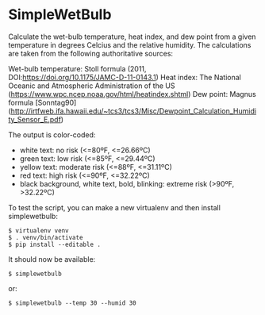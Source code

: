 # SimpleWetBulb

Calculate the wet-bulb temperature, heat index, and dew point from a given temperature in degrees Celcius and the relative humidity. The calculations are taken from the following authoritative sources:

Wet-bulb temperature: Stoll formula (2011, DOI:https://doi.org/10.1175/JAMC-D-11-0143.1) 
Heat index: The National Oceanic and Atmospheric Administration of the US (https://www.wpc.ncep.noaa.gov/html/heatindex.shtml)
Dew point: Magnus  formula  [Sonntag90] (http://irtfweb.ifa.hawaii.edu/~tcs3/tcs3/Misc/Dewpoint_Calculation_Humidity_Sensor_E.pdf)

The output is color-coded:
- white text: no risk (<=80ºF, <=26.66ºC)
- green text: low risk (<=85ºF, <=29.44ºC)
- yellow text: moderate risk (<=88ºF, <=31.11ºC)
- red text: high risk (<=90ºF, <=32.22ºC)
- black background, white text, bold, blinking: extreme risk (>90ºF, >32.22ºC)

To test the script, you can make a new virtualenv and then install simplewetbulb:

```
$ virtualenv venv
$ . venv/bin/activate
$ pip install --editable .
```

It should now be available:

```
$ simplewetbulb
```

or:

```
$ simplewetbulb --temp 30 --humid 30
```
